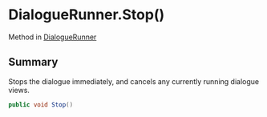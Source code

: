 # DialogueRunner.Stop()

Method in [DialogueRunner](/docs/api/csharp/yarn.unity.dialoguerunner.md)

## Summary


Stops the dialogue immediately, and cancels any currently running
dialogue views.


```csharp
public void Stop()
```

